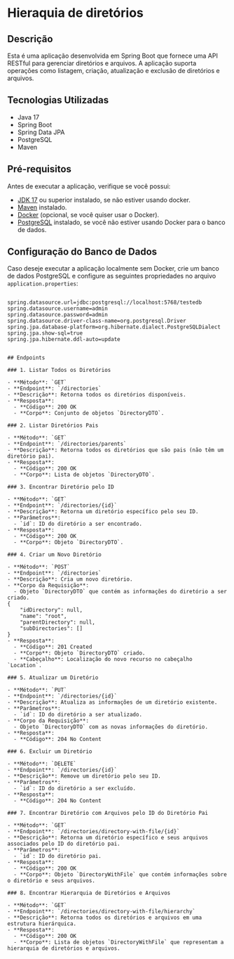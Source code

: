 # Hieraquia de diretórios

## Descrição

Esta é uma aplicação desenvolvida em Spring Boot que fornece uma API RESTful para gerenciar diretórios e arquivos. A aplicação suporta operações como listagem, criação, atualização e exclusão de diretórios e arquivos.

## Tecnologias Utilizadas

- Java 17
- Spring Boot
- Spring Data JPA
- PostgreSQL
- Maven

## Pré-requisitos

Antes de executar a aplicação, verifique se você possui:

- [JDK 17](https://www.oracle.com/java/technologies/javase/jdk17-archive-downloads.html) ou superior instalado, se não estiver usando docker.
- [Maven](https://maven.apache.org/download.cgi) instalado.
- [Docker](https://www.docker.com/products/docker-desktop) (opcional, se você quiser usar o Docker).
- [PostgreSQL](https://www.postgresql.org/download/) instalado, se você não estiver usando Docker para o banco de dados.

## Configuração do Banco de Dados

Caso deseje executar a aplicação localmente sem Docker, crie um banco de dados PostgreSQL e configure as seguintes propriedades no arquivo `application.properties`:

```properties

spring.datasource.url=jdbc:postgresql://localhost:5768/testedb
spring.datasource.username=admin
spring.datasource.password=admin
spring.datasource.driver-class-name=org.postgresql.Driver
spring.jpa.database-platform=org.hibernate.dialect.PostgreSQLDialect
spring.jpa.show-sql=true
spring.jpa.hibernate.ddl-auto=update


## Endpoints

### 1. Listar Todos os Diretórios

- **Método**: `GET`
- **Endpoint**: `/directories`
- **Descrição**: Retorna todos os diretórios disponíveis.
- **Resposta**:
  - **Código**: 200 OK
  - **Corpo**: Conjunto de objetos `DirectoryDTO`.

### 2. Listar Diretórios Pais

- **Método**: `GET`
- **Endpoint**: `/directories/parents`
- **Descrição**: Retorna todos os diretórios que são pais (não têm um diretório pai).
- **Resposta**:
  - **Código**: 200 OK
  - **Corpo**: Lista de objetos `DirectoryDTO`.

### 3. Encontrar Diretório pelo ID

- **Método**: `GET`
- **Endpoint**: `/directories/{id}`
- **Descrição**: Retorna um diretório específico pelo seu ID.
- **Parâmetros**:
  - `id`: ID do diretório a ser encontrado.
- **Resposta**:
  - **Código**: 200 OK
  - **Corpo**: Objeto `DirectoryDTO`.

### 4. Criar um Novo Diretório

- **Método**: `POST`
- **Endpoint**: `/directories`
- **Descrição**: Cria um novo diretório.
- **Corpo da Requisição**:
  - Objeto `DirectoryDTO` que contém as informações do diretório a ser criado.
{
    "idDirectory": null,
    "name": "root",
    "parentDirectory": null,
    "subDirectories": []
}
- **Resposta**:
  - **Código**: 201 Created
  - **Corpo**: Objeto `DirectoryDTO` criado.
  - **Cabeçalho**: Localização do novo recurso no cabeçalho `Location`.

### 5. Atualizar um Diretório

- **Método**: `PUT`
- **Endpoint**: `/directories/{id}`
- **Descrição**: Atualiza as informações de um diretório existente.
- **Parâmetros**:
  - `id`: ID do diretório a ser atualizado.
- **Corpo da Requisição**:
  - Objeto `DirectoryDTO` com as novas informações do diretório.
- **Resposta**:
  - **Código**: 204 No Content

### 6. Excluir um Diretório

- **Método**: `DELETE`
- **Endpoint**: `/directories/{id}`
- **Descrição**: Remove um diretório pelo seu ID.
- **Parâmetros**:
  - `id`: ID do diretório a ser excluído.
- **Resposta**:
  - **Código**: 204 No Content

### 7. Encontrar Diretório com Arquivos pelo ID do Diretório Pai

- **Método**: `GET`
- **Endpoint**: `/directories/directory-with-file/{id}`
- **Descrição**: Retorna um diretório específico e seus arquivos associados pelo ID do diretório pai.
- **Parâmetros**:
  - `id`: ID do diretório pai.
- **Resposta**:
  - **Código**: 200 OK
  - **Corpo**: Objeto `DirectoryWithFile` que contém informações sobre o diretório e seus arquivos.

### 8. Encontrar Hierarquia de Diretórios e Arquivos

- **Método**: `GET`
- **Endpoint**: `/directories/directory-with-file/hierarchy`
- **Descrição**: Retorna todos os diretórios e arquivos em uma estrutura hierárquica.
- **Resposta**:
  - **Código**: 200 OK
  - **Corpo**: Lista de objetos `DirectoryWithFile` que representam a hierarquia de diretórios e arquivos.
